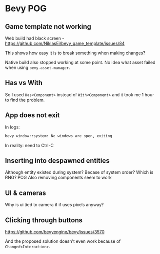 # Bevy POG

## Game template not working

Web build had black screen - <https://github.com/NiklasEi/bevy_game_template/issues/84>

This shows how easy it is to break something when making changes?

Native build also stopped working at some point. No idea what asset failed when using `bevy-asset-manager`.

## Has vs With

So I used `Has<Component>` instead of `With<Component>` and it took me 1 hour to find the problem.

## App does not exit

In logs:

```txt
bevy_window::system: No windows are open, exiting
```

In reality: need to Ctrl-C

## Inserting into despawned entities

Although entity existed during system? Becase of system order? Which is RNG? POG
Also removing components seem to work

## UI & cameras

Why is ui tied to camera if if uses pixels anyway?

## Clicking through buttons

<https://github.com/bevyengine/bevy/issues/3570>

And the proposed solution doesn't even work because of `Changed<Interaction>`.
